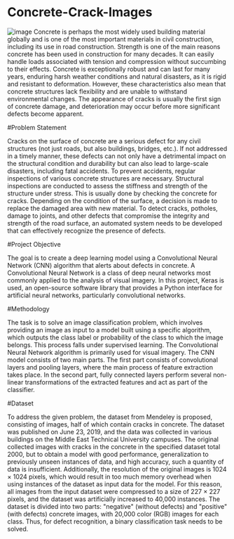 # Concrete-Crack-Images
![image](https://github.com/AILogoSkill/Concrete-Crack-Images/assets/144710374/60ca3747-2e61-44fb-8c42-a087ea9f7c61)
Concrete is perhaps the most widely used building material globally and is one of the most important materials in civil construction, including its use in road construction. Strength is one of the main reasons concrete has been used in construction for many decades. It can easily handle loads associated with tension and compression without succumbing to their effects. Concrete is exceptionally robust and can last for many years, enduring harsh weather conditions and natural disasters, as it is rigid and resistant to deformation. However, these characteristics also mean that concrete structures lack flexibility and are unable to withstand environmental changes. The appearance of cracks is usually the first sign of concrete damage, and deterioration may occur before more significant defects become apparent.

#Problem Statement

Cracks on the surface of concrete are a serious defect for any civil structures (not just roads, but also buildings, bridges, etc.). If not addressed in a timely manner, these defects can not only have a detrimental impact on the structural condition and durability but can also lead to large-scale disasters, including fatal accidents. To prevent accidents, regular inspections of various concrete structures are necessary. Structural inspections are conducted to assess the stiffness and strength of the structure under stress. This is usually done by checking the concrete for cracks. Depending on the condition of the surface, a decision is made to replace the damaged area with new material. To detect cracks, potholes, damage to joints, and other defects that compromise the integrity and strength of the road surface, an automated system needs to be developed that can effectively recognize the presence of defects.

#Project Objective

The goal is to create a deep learning model using a Convolutional Neural Network (CNN) algorithm that alerts about defects in concrete. A Convolutional Neural Network is a class of deep neural networks most commonly applied to the analysis of visual imagery. In this project, Keras is used, an open-source software library that provides a Python interface for artificial neural networks, particularly convolutional networks.

#Methodology

The task is to solve an image classification problem, which involves providing an image as input to a model built using a specific algorithm, which outputs the class label or probability of the class to which the image belongs. This process falls under supervised learning. The Convolutional Neural Network algorithm is primarily used for visual imagery. The CNN model consists of two main parts. The first part consists of convolutional layers and pooling layers, where the main process of feature extraction takes place. In the second part, fully connected layers perform several non-linear transformations of the extracted features and act as part of the classifier.

#Dataset

To address the given problem, the dataset from Mendeley is proposed, consisting of images, half of which contain cracks in concrete. The dataset was published on June 23, 2019, and the data was collected in various buildings on the Middle East Technical University campuses. The original collected images with cracks in the concrete in the specified dataset total 2000, but to obtain a model with good performance, generalization to previously unseen instances of data, and high accuracy, such a quantity of data is insufficient. Additionally, the resolution of the original images is 1024 × 1024 pixels, which would result in too much memory overhead when using instances of the dataset as input data for the model. For this reason, all images from the input dataset were compressed to a size of 227 × 227 pixels, and the dataset was artificially increased to 40,000 instances. The dataset is divided into two parts: "negative" (without defects) and "positive" (with defects) concrete images, with 20,000 color (RGB) images for each class. Thus, for defect recognition, a binary classification task needs to be solved.

